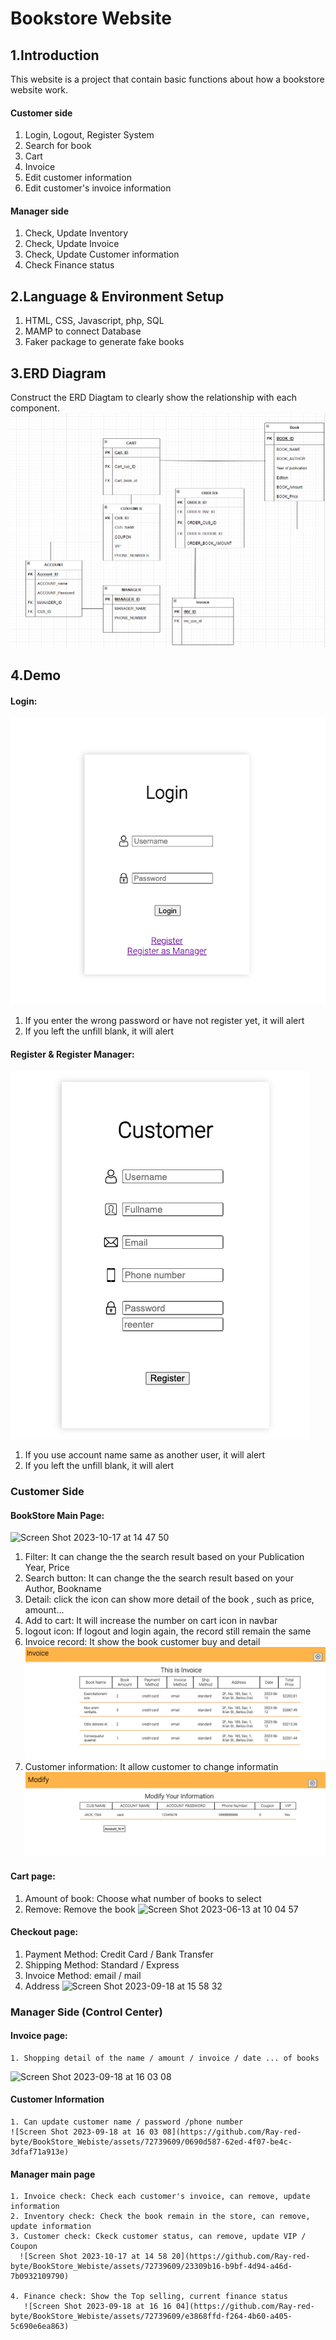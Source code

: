 # Bookstore Website
## 1.Introduction
This website is a project that contain basic functions about how a bookstore website work. 

#### Customer side 
 1. Login, Logout, Register System
 2. Search for book
 3. Cart
 4. Invoice
 5. Edit customer information
 6. Edit customer's invoice information

#### Manager side
 1. Check, Update Inventory
 2. Check, Update Invoice
 3. Check, Update Customer information
 4. Check Finance status

## 2.Language & Environment Setup
 1. HTML, CSS, Javascript, php, SQL
 2. MAMP to connect Database
 3. Faker package to generate fake books

## 3.ERD Diagram
   Construct the ERD Diagtam to clearly show the relationship with each component.
![ERD Diagram](demo_img/ERD.png)

## 4.Demo
#### Login:
![Login](demo_img/login.png)
 1. If you enter the wrong password or have not register yet, it will alert
 2. If you left the unfill blank, it will alert
#### Register & Register Manager:
![Login](demo_img/register.png)
 1. If you use account name same as another user, it will alert
 2. If you left the unfill blank, it will alert

### Customer Side
#### BookStore Main Page:
![Screen Shot 2023-10-17 at 14 47 50](https://github.com/Ray-red-byte/BookStore_Webiste/assets/72739609/f17809e9-05da-428b-b9a4-ffc789043d95)

 1. Filter: It can change the the search result based on your Publication Year, Price
 2. Search button: It can change the the search result based on your Author, Bookname
 3. Detail: click the icon can show more detail of the book , such as price, amount...
 4. Add to cart: It will increase the number on cart icon in navbar
 5. logout icon: If logout and login again, the record still remain the same
 6. Invoice record: It show the book customer buy and detail
    ![Customer Invoice](demo_img/cus_invoice.png)
 7. Customer information: It allow customer to change informatin
    ![Customer Information](demo_img/cus_info.png)


#### Cart page:
  1. Amount of book: Choose what number of books to select
  2. Remove: Remove the book
     ![Screen Shot 2023-06-13 at 10 04 57](https://github.com/Ray-red-byte/BookStore_Webiste/assets/72739609/9e19b49d-eae1-4aa6-9d0e-71fefba20398)

#### Checkout page:
   1. Payment Method: Credit Card / Bank Transfer
   2. Shipping Method: Standard / Express
   3. Invoice Method: email / mail
   4. Address
      ![Screen Shot 2023-09-18 at 15 58 32](https://github.com/Ray-red-byte/BookStore_Webiste/assets/72739609/5cebb0f1-39c3-4617-99ab-3034210a4174)

### Manager Side (Control Center)
#### Invoice page:
    1. Shopping detail of the name / amount / invoice / date ... of books  
![Screen Shot 2023-09-18 at 16 03 08](https://github.com/Ray-red-byte/BookStore_Webiste/assets/72739609/2914a9b7-75ed-4e44-871f-f55d60c9b861)

#### Customer Information
    1. Can update customer name / password /phone number
    ![Screen Shot 2023-09-18 at 16 03 08](https://github.com/Ray-red-byte/BookStore_Webiste/assets/72739609/0690d587-62ed-4f07-be4c-3dfaf71a913e)

#### Manager main page
    1. Invoice check: Check each customer's invoice, can remove, update information
    2. Inventory check: Check the book remain in the store, can remove, update information
    3. Customer check: Ckeck customer status, can remove, update VIP / Coupon
      ![Screen Shot 2023-10-17 at 14 58 20](https://github.com/Ray-red-byte/BookStore_Webiste/assets/72739609/23309b16-b9bf-4d94-a46d-7b0932109790)

    4. Finance check: Show the Top selling, current finance status
       ![Screen Shot 2023-09-18 at 16 16 04](https://github.com/Ray-red-byte/BookStore_Webiste/assets/72739609/e3868ffd-f264-4b60-a405-5c690e6ea863)





    


